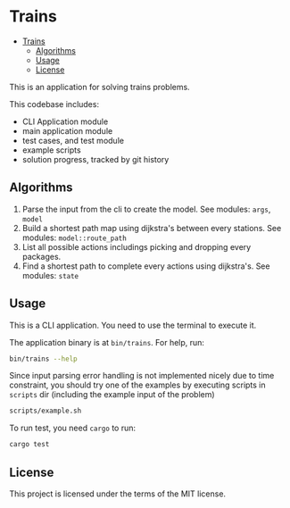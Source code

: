 # Trains

- [Trains](#trains)
  - [Algorithms](#algorithms)
  - [Usage](#usage)
  - [License](#license)

This is an application for solving trains problems.

This codebase includes:

- CLI Application module
- main application module
- test cases, and test module
- example scripts
- solution progress, tracked by git history

## Algorithms

1. Parse the input from the cli to create the model. See modules: `args`, `model`
2. Build a shortest path map using dijkstra's between every stations. See modules: `model::route_path`
3. List all possible actions includings picking and dropping every packages.
4. Find a shortest path to complete every actions using dijkstra's. See modules: `state`

## Usage

This is a CLI application. You need to use the terminal to execute it.

The application binary is at `bin/trains`. For help, run:

```sh
bin/trains --help
```

Since input parsing error handling is not implemented nicely due to time constraint, you should try one of the examples by executing scripts in `scripts` dir (including the example input of the problem)

```sh
scripts/example.sh
```

To run test, you need `cargo` to run:

```sh
cargo test
```

## License

This project is licensed under the terms of the MIT license.
